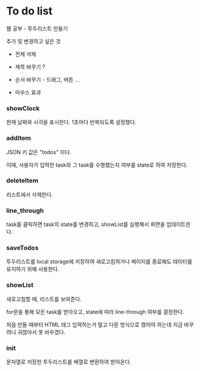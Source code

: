 # To do list

웹 공부 - 투두리스트 만들기

추가 및 변경하고 싶은 것

- 전체 삭제

- 제목 바꾸기 ?

- 순서 바꾸기 - 드래그, 버튼 ...

- 마우스 효과

  

### showClock

현재 날짜와 시각을 표시한다. 1초마다 반복되도록 설정했다.



### addItem

JSON 키 값은 "todos" 이다.

이때, 사용자가 입력한 task와 그 task를 수행했는지 여부를 state로 하여 저장한다.



### deleteItem

리스트에서 삭제한다.



### line_through

task를 클릭하면 task의 state를 변경하고, showList를 실행해서 화면을 업데이트한다.



### saveTodos

투두리스트를 local storage에 저장하여 새로고침하거나 페이지를 종료해도 데이터를 유지하기 위해 사용한다.



### showList

새로고침할 때, 리스트를 보여준다.

for문을 통해 모든 task를 받아오고, state에 따라 line-through 여부를 결정한다.

처음 만들 때부터 HTML 태그 입력하는거 말고 다른 방식으로 했어야 하는데 지금 바꾸려니 귀찮아서 못 바꾸겠다.



### init

문자열로 저장한 투두리스트를 배열로 변환하여 받아온다.


